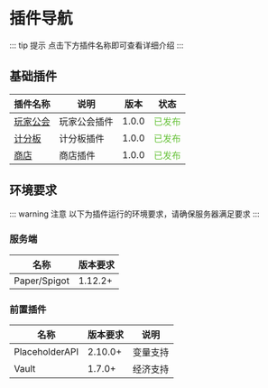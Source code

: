 # 插件导航

::: tip 提示
点击下方插件名称即可查看详细介绍
:::

## 基础插件
| 插件名称 | 说明 | 版本 | 状态 |
|---------|------|------|------|
| [玩家公会](PlayerGuild/README.md) | 玩家公会插件 | 1.0.0 | <span style="color:#67C23A;">已发布</span> |
| [计分板](ScoreBoard/README.md) | 计分板插件 | 1.0.0 | <span style="color:#67C23A;">已发布</span> |
| [商店](Shop/README.md) | 商店插件 | 1.0.0 | <span style="color:#67C23A;">已发布</span> |

## 环境要求
::: warning 注意
以下为插件运行的环境要求，请确保服务器满足要求
:::

### 服务端
| 名称 | 版本要求 |
|------|----------|
| Paper/Spigot | 1.12.2+ |

### 前置插件
| 名称 | 版本要求 | 说明 |
|------|----------|------|
| PlaceholderAPI | 2.10.0+ | 变量支持 |
| Vault | 1.7.0+ | 经济支持 | 